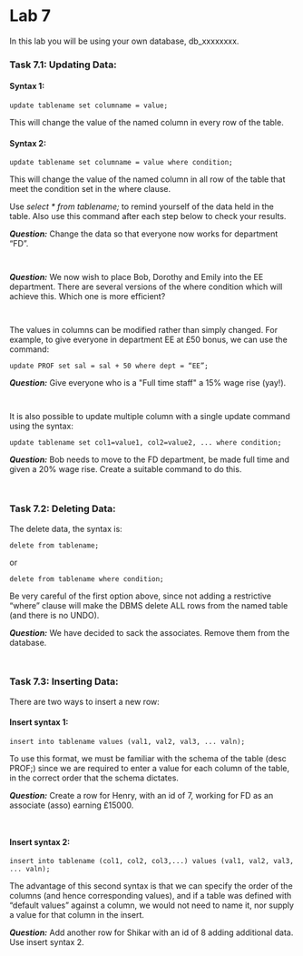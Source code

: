 # Lab 7

In this lab you will be using your own database, db_xxxxxxxx.

### Task 7.1: Updating Data:

#### Syntax 1: 
```
update tablename set columname = value;
```
This will change the value of the named column in every row of the table. 

#### Syntax 2: 
```
update tablename set columname = value where condition;
```
This will change the value of the named column in all row of the table that meet the condition set in the where clause.

Use _select * from tablename;_ to remind yourself of the data held in the table. Also use this command after each step below to check your results.

***Question:*** Change the data so that everyone now works for department “FD”. 

```


```



***Question:*** We now wish to place Bob, Dorothy and Emily into the EE department. There are several versions of the where condition which will achieve this. Which one is more efficient?  

```


```


The values in columns can be modified rather than simply changed. For example, to give everyone in department EE at £50 bonus, we can use the command: 
```
update PROF set sal = sal + 50 where dept = “EE”;
```


***Question:*** Give everyone who is a "Full time staff" a 15% wage rise (yay!).  
```


```

It is also possible to update multiple column with a single update command using the syntax: 
```
update tablename set col1=value1, col2=value2, ... where condition; 
```


***Question:*** Bob needs to move to the FD department, be made full time and given a 20% wage rise. Create a suitable command to do this.

```


```

### Task 7.2: Deleting Data:

The delete data, the syntax is: 
```
delete from tablename;
```
or
```
delete from tablename where condition; 
```
Be very careful of the first option above, since not adding a restrictive “where” clause will make the DBMS delete ALL rows from the named table (and there is no UNDO). 

***Question:*** We have decided to sack the associates. Remove them from the database.

```


```


### Task 7.3: Inserting Data:

There are two ways to insert a new row:
#### Insert syntax 1:
```
insert into tablename values (val1, val2, val3, ... valn); 
```
To use this format, we must be familiar with the schema of the table (desc PROF;) since we are required to enter a value for each column of the table, in the correct order that the schema dictates. 


***Question:*** Create a row for Henry, with an id of 7, working for FD as an associate (asso) earning £15000.

```


```


#### Insert syntax 2: 
```
insert into tablename (col1, col2, col3,...) values (val1, val2, val3, ... valn); 
```
The advantage of this second syntax is that we can specify the order of the columns (and hence corresponding values), and if a table was defined with “default values” against a column, we would not need to name it, nor supply a value for that column in the insert.


***Question:*** Add another row for Shikar with an id of 8 adding additional data. Use insert syntax 2. 

```


```
